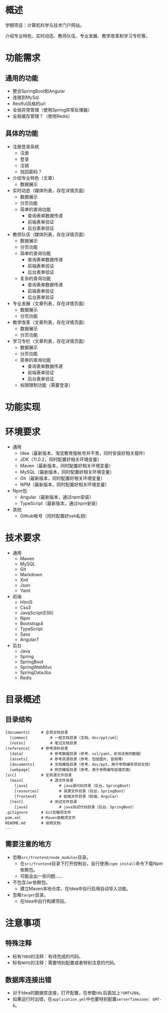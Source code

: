 # 概述

学期项目：计算机科学与技术门户网站。

介绍专业特色、实时动态、教师队伍、专业发展、教学改革和学习专栏等。

# 功能需求

## 通用的功能

* 整合SpringBoot和Angular
* 连接到MySql
* Restful风格的url
* 全局异常管理（使用Spring异常处理器）
* 全局缓存管理？（使用Redis）

## 具体的功能

* 注册登录系统
    * 注册
    * 登录
    * 注销
    * 找回密码？
* 介绍专业特色（文章）
    * 数据展示
* 实时动态（媒体列表，存在详情页面）
    * 数据展示
    * 分页功能
    * 简单的查询功能
        * 查询表单数据传递
        * 前端表单验证
        * 后台表单验证
* 教师队伍（媒体列表，存在详情页面）
    * 数据展示
    * 分页功能
    * 简单的查询功能
        * 查询表单数据传递
        * 前端表单验证
        * 后台表单验证
    * 复杂的查询功能
        * 查询表单数据传递
        * 前端表单验证
        * 后台表单验证
* 专业发展（文章列表，存在详情页面）
    * 数据展示
    * 分页功能
* 教学改革（文章列表，存在详情页面）
    * 数据展示
    * 分页功能
* 学习专栏（文章列表，存在详情页面）
    * 数据展示
    * 分页功能
    * 简单的查询功能
        * 查询表单数据传递
        * 前端表单验证
        * 后台表单验证
    * 权限限制功能（需要登录）

# 功能实现

# 环境要求

* 通用
	* Idea（最新版本，淘宝教育版帐号并不贵，同时安装好相关插件）
	* JDK（11.0.2，同时配置好相关环境变量）
	* Maven（最新版本，同时配置好相关环境变量）
	* MySQL（最新版本，同时配置好相关环境变量）
	* Git（最新版本，同时配置好相关环境变量）
	* NPM（最新版本，同时配置好相关环境变量）
* Npm包
	* Angular（最新版本，通过npm安装）
	* TypeScript（最新版本，通过npm安装）
* 其他
	* Github帐号（同时配置好ssh私钥）

# 技术要求

* 通用
	* Maven
	* MySQL
	* Git
	* Markdown
	* Xml
	* Json
	* Yaml
* 前端
	* Html5
	* Css3
	* JavaScript(ES6)
	* Npm
	* Bootstrap4
	* TypeScript
	* Sass
	* Angular7
* 后台
	* Java
	* Spring
	* SpringBoot
	* SpringWebMvc
	* SpringDataJba
	* Redis
	
# 目录概述

## 目录结构

```文档
[documents]     # 全局文档目录
  [common]          # 一般文档目录（文档，doc/ppt/uml）
  [notes]           # 笔记文档目录
[reference]     # 参考资料目录
  [data]            # 参考数据目录（参考，xsl/yaml，非测试用的数据）
  [assets]          # 参考资源目录（参考，包括图片、音频等）
  [documents]       # 文档模版目录（参考，doc/ppt，用于参照编写项目文档）
  [webpage]         # 网页模版目录（参考，用于参照编写前端页面）
[src]           # 全局源文件目录
  [main]            # 源文件目录
    [java]              # java源代码目录（后台，SpringBoot）
    [resources]         # 资源文件目录（后台，SpringBoot）
    [frontend]          # 前端文件目录（前端，Angular）
  [test]            # 测试文件目录
    [java]              # java测试代码目录（后台，SpringBoot）
.gitignore      # Git忽略项文件
pom.xml         # Maven依赖项文件
README.md       # 说明文档
...
```

## 需要注意的地方

* 忽略`src/frontend/node_modules`目录。
    * 在`src/frontend`目录下打开控制台，自行使用`cnpm install`命令下载Npm依赖包。
    * 可能会出一些问题……
* 不包含Jar依赖包。
    * 建立Maven本地仓库，在Idea中自行启用自动导入功能。
* 忽略`target`目录。
    * 在Idea中自行构建项目。

# 注意事项

## 特殊注释

* 标有`TODO`的注释：有待完成的代码。
* 标有`NOTE`的注释：需要特别配置或者特别注意的代码。

## 数据库连接出错

* 对于Idea的数据库连接，打开配置，在参数`URL`后面加上`?GMT%2B8`。
* 如果运行时出错，在`application.yml`中也要特别配置`serverTimezone: GMT-8`。